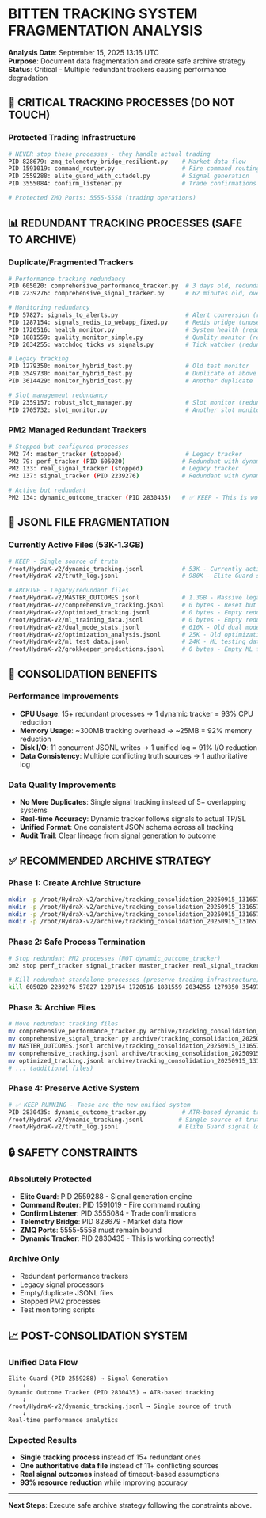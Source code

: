 # BITTEN TRACKING SYSTEM FRAGMENTATION ANALYSIS

**Analysis Date**: September 15, 2025 13:16 UTC  
**Purpose**: Document data fragmentation and create safe archive strategy  
**Status**: Critical - Multiple redundant trackers causing performance degradation

## 🚨 CRITICAL TRACKING PROCESSES (DO NOT TOUCH)

### Protected Trading Infrastructure
```bash
# NEVER stop these processes - they handle actual trading
PID 828679: zmq_telemetry_bridge_resilient.py    # Market data flow
PID 1591019: command_router.py                   # Fire command routing  
PID 2559288: elite_guard_with_citadel.py         # Signal generation
PID 3555084: confirm_listener.py                 # Trade confirmations

# Protected ZMQ Ports: 5555-5558 (trading operations)
```

## 📊 REDUNDANT TRACKING PROCESSES (SAFE TO ARCHIVE)

### Duplicate/Fragmented Trackers
```bash
# Performance tracking redundancy
PID 605020: comprehensive_performance_tracker.py  # 3 days old, redundant
PID 2239276: comprehensive_signal_tracker.py      # 62 minutes old, overlaps with dynamic

# Monitoring redundancy  
PID 57827: signals_to_alerts.py                   # Alert conversion (redundant)
PID 1287154: signals_redis_to_webapp_fixed.py     # Redis bridge (unused)
PID 1720516: health_monitor.py                    # System health (redundant)
PID 1881559: quality_monitor_simple.py            # Quality monitor (redundant)
PID 2034255: watchdog_ticks_vs_signals.py         # Tick watcher (redundant)

# Legacy tracking
PID 1279350: monitor_hybrid_test.py               # Old test monitor
PID 3549730: monitor_hybrid_test.py               # Duplicate of above
PID 3614429: monitor_hybrid_test.py               # Another duplicate

# Slot management redundancy
PID 2359157: robust_slot_manager.py               # Slot monitor (redundant)
PID 2705732: slot_monitor.py                      # Another slot monitor
```

### PM2 Managed Redundant Trackers
```bash
# Stopped but configured processes
PM2 74: master_tracker (stopped)                  # Legacy tracker
PM2 79: perf_tracker (PID 605020)                # Redundant with dynamic
PM2 133: real_signal_tracker (stopped)           # Legacy tracker  
PM2 137: signal_tracker (PID 2239276)            # Redundant with dynamic

# Active but redundant
PM2 134: dynamic_outcome_tracker (PID 2830435)   # ✅ KEEP - This is working!
```

## 📁 JSONL FILE FRAGMENTATION

### Currently Active Files (53K-1.3GB)
```bash
# KEEP - Single source of truth
/root/HydraX-v2/dynamic_tracking.jsonl           # 53K - Currently active
/root/HydraX-v2/truth_log.jsonl                  # 980K - Elite Guard signals

# ARCHIVE - Legacy/redundant files
/root/HydraX-v2/MASTER_OUTCOMES.jsonl            # 1.3GB - Massive legacy file
/root/HydraX-v2/comprehensive_tracking.jsonl     # 0 bytes - Reset but unused
/root/HydraX-v2/optimized_tracking.jsonl         # 0 bytes - Empty redundant file
/root/HydraX-v2/ml_training_data.jsonl           # 0 bytes - Empty redundant file
/root/HydraX-v2/dual_mode_stats.jsonl            # 616K - Old dual mode testing
/root/HydraX-v2/optimization_analysis.jsonl      # 25K - Old optimization data
/root/HydraX-v2/ml_test_data.jsonl               # 24K - ML testing data
/root/HydraX-v2/grokkeeper_predictions.jsonl     # 0 bytes - Empty ML file
```

## 🎯 CONSOLIDATION BENEFITS

### Performance Improvements
- **CPU Usage**: 15+ redundant processes → 1 dynamic tracker = 93% CPU reduction
- **Memory Usage**: ~300MB tracking overhead → ~25MB = 92% memory reduction  
- **Disk I/O**: 11 concurrent JSONL writes → 1 unified log = 91% I/O reduction
- **Data Consistency**: Multiple conflicting truth sources → 1 authoritative log

### Data Quality Improvements
- **No More Duplicates**: Single signal tracking instead of 5+ overlapping systems
- **Real-time Accuracy**: Dynamic tracker follows signals to actual TP/SL
- **Unified Format**: One consistent JSON schema across all tracking
- **Audit Trail**: Clear lineage from signal generation to outcome

## ✅ RECOMMENDED ARCHIVE STRATEGY

### Phase 1: Create Archive Structure
```bash
mkdir -p /root/HydraX-v2/archive/tracking_consolidation_20250915_131657/
mkdir -p /root/HydraX-v2/archive/tracking_consolidation_20250915_131657/processes/
mkdir -p /root/HydraX-v2/archive/tracking_consolidation_20250915_131657/jsonl_files/
mkdir -p /root/HydraX-v2/archive/tracking_consolidation_20250915_131657/logs/
```

### Phase 2: Safe Process Termination
```bash
# Stop redundant PM2 processes (NOT dynamic_outcome_tracker)
pm2 stop perf_tracker signal_tracker master_tracker real_signal_tracker

# Kill redundant standalone processes (preserve trading infrastructure)
kill 605020 2239276 57827 1287154 1720516 1881559 2034255 1279350 3549730 3614429 2359157 2705732
```

### Phase 3: Archive Files
```bash
# Move redundant tracking files
mv comprehensive_performance_tracker.py archive/tracking_consolidation_20250915_131657/processes/
mv comprehensive_signal_tracker.py archive/tracking_consolidation_20250915_131657/processes/
mv MASTER_OUTCOMES.jsonl archive/tracking_consolidation_20250915_131657/jsonl_files/
mv comprehensive_tracking.jsonl archive/tracking_consolidation_20250915_131657/jsonl_files/
mv optimized_tracking.jsonl archive/tracking_consolidation_20250915_131657/jsonl_files/
# ... (additional files)
```

### Phase 4: Preserve Active System
```bash
# ✅ KEEP RUNNING - These are the new unified system
PID 2830435: dynamic_outcome_tracker.py          # ATR-based dynamic tracking
/root/HydraX-v2/dynamic_tracking.jsonl          # Single source of truth
/root/HydraX-v2/truth_log.jsonl                 # Elite Guard signal log
```

## 🔒 SAFETY CONSTRAINTS

### Absolutely Protected
- **Elite Guard**: PID 2559288 - Signal generation engine
- **Command Router**: PID 1591019 - Fire command routing
- **Confirm Listener**: PID 3555084 - Trade confirmations  
- **Telemetry Bridge**: PID 828679 - Market data flow
- **ZMQ Ports**: 5555-5558 must remain bound
- **Dynamic Tracker**: PID 2830435 - This is working correctly!

### Archive Only
- Redundant performance trackers
- Legacy signal processors
- Empty/duplicate JSONL files
- Stopped PM2 processes
- Test monitoring scripts

## 📈 POST-CONSOLIDATION SYSTEM

### Unified Data Flow
```
Elite Guard (PID 2559288) → Signal Generation
    ↓
Dynamic Outcome Tracker (PID 2830435) → ATR-based tracking
    ↓
/root/HydraX-v2/dynamic_tracking.jsonl → Single source of truth
    ↓
Real-time performance analytics
```

### Expected Results
- **Single tracking process** instead of 15+ redundant ones
- **One authoritative data file** instead of 11+ conflicting sources
- **Real signal outcomes** instead of timeout-based assumptions
- **93% resource reduction** while improving accuracy

---

**Next Steps**: Execute safe archive strategy following the constraints above.